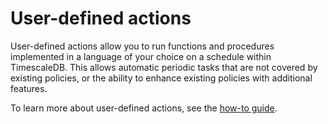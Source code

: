 # User-defined actions

User-defined actions allow you to run functions and procedures implemented in a
language of your choice on a schedule within TimescaleDB. This allows
automatic periodic tasks that are not covered by existing policies, or the
ability to enhance existing policies with additional features.

To learn more about user-defined actions, see the [how-to guide][how-to].

[how-to]: /timescaledb/:currentVersion:/how-to-guides/user-defined-actions/
